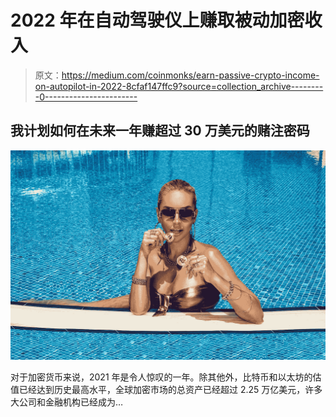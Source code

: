# 2022 年在自动驾驶仪上赚取被动加密收入

> 原文：<https://medium.com/coinmonks/earn-passive-crypto-income-on-autopilot-in-2022-8cfaf147ffc9?source=collection_archive---------0----------------------->

## 我计划如何在未来一年赚超过 30 万美元的赌注密码

![](img/f9977f43272a3ebdda54227f65b1ae68.png)

对于加密货币来说，2021 年是令人惊叹的一年。除其他外，比特币和以太坊的估值已经达到历史最高水平，全球加密市场的总资产已经超过 2.25 万亿美元，许多大公司和金融机构已经成为…